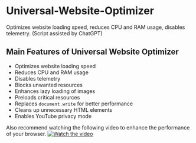 # Universal-Website-Optimizer
Optimizes website loading speed, reduces CPU and RAM usage, disables telemetry. (Script assisted by ChatGPT)

## Main Features of Universal Website Optimizer

- Optimizes website loading speed
- Reduces CPU and RAM usage
- Disables telemetry
- Blocks unwanted resources
- Enhances lazy loading of images
- Preloads critical resources
- Replaces `document.write` for better performance
- Cleans up unnecessary HTML elements
- Enables YouTube privacy mode

Also recommend watching the following video to enhance the performance of your browser.
[![Watch the video](https://img.youtube.com/vi/-MdTCNWgPeY/0.jpg)](https://www.youtube.com/watch?v=-MdTCNWgPeY)

